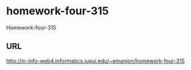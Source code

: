 # homework-four-315

Homework-four-315

## URL

http://in-info-web4.informatics.iupui.edu/~emanion/homework-four-315
